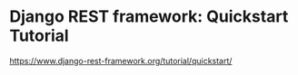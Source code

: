 # Django REST framework: Quickstart Tutorial

https://www.django-rest-framework.org/tutorial/quickstart/
